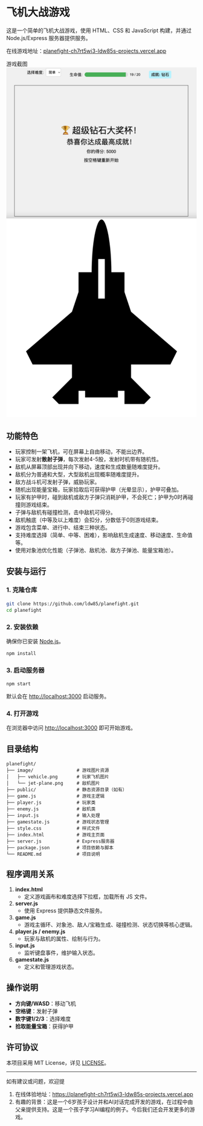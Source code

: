 # 飞机大战游戏

这是一个简单的飞机大战游戏，使用 HTML、CSS 和 JavaScript 构建，并通过 Node.js/Express 服务器提供服务。

在线游戏地址：[planefight-ch7rt5wi3-ldw85s-projects.vercel.app](https://planefight-ch7rt5wi3-ldw85s-projects.vercel.app/)

游戏截图
![游戏截图](./image/gamesuc.png)
![游戏截图](./image/vehicle.png)

## 功能特色

- 玩家控制一架飞机，可在屏幕上自由移动，不能出边界。
- 玩家可发射**散射子弹**，每次发射4-5股，发射时机带有随机性。
- 敌机从屏幕顶部出现并向下移动，速度和生成数量随难度提升。
- 敌机分为普通和大型，大型敌机出现概率随难度提升。
- 敌方战斗机可发射子弹，威胁玩家。
- 随机出现能量宝箱，玩家拾取后可获得护甲（光晕显示），护甲可叠加。
- 玩家有护甲时，碰到敌机或敌方子弹只消耗护甲，不会死亡；护甲为0时再碰撞则游戏结束。
- 子弹与敌机有碰撞检测，击中敌机可得分。
- 敌机触底（中等及以上难度）会扣分，分数低于0则游戏结束。
- 游戏包含菜单、进行中、结束三种状态。
- 支持难度选择（简单、中等、困难），影响敌机生成速度、移动速度、生命值等。
- 使用对象池优化性能（子弹池、敌机池、敌方子弹池、能量宝箱池）。

## 安装与运行

### 1. 克隆仓库

```bash
git clone https://github.com/ldw85/planefight.git
cd planefight
```

### 2. 安装依赖

确保你已安装 [Node.js](https://nodejs.org/)。

```bash
npm install
```

### 3. 启动服务器

```bash
npm start
```

默认会在 [http://localhost:3000](http://localhost:3000) 启动服务。

### 4. 打开游戏

在浏览器中访问 [http://localhost:3000](http://localhost:3000) 即可开始游戏。

## 目录结构

```
planefight/
├── image/                # 游戏图片资源
│   ├── vehicle.png       # 玩家飞机图片
│   └── jet-plane.png     # 敌机图片
├── public/               # 静态资源目录（如有）
├── game.js               # 游戏主逻辑
├── player.js             # 玩家类
├── enemy.js              # 敌机类
├── input.js              # 输入处理
├── gamestate.js          # 游戏状态管理
├── style.css             # 样式文件
├── index.html            # 游戏主页面
├── server.js             # Express服务器
├── package.json          # 项目依赖与脚本
└── README.md             # 项目说明
```

## 程序调用关系

1. **index.html**  
   - 定义游戏画布和难度选择下拉框，加载所有 JS 文件。
2. **server.js**  
   - 使用 Express 提供静态文件服务。
3. **game.js**  
   - 游戏主循环、对象池、敌人/宝箱生成、碰撞检测、状态切换等核心逻辑。
4. **player.js / enemy.js**  
   - 玩家与敌机的属性、绘制与行为。
5. **input.js**  
   - 监听键盘事件，维护输入状态。
6. **gamestate.js**  
   - 定义和管理游戏状态。

## 操作说明

- **方向键/WASD**：移动飞机
- **空格键**：发射子弹
- **数字键1/2/3**：选择难度
- **拾取能量宝箱**：获得护甲

## 许可协议

本项目采用 MIT License，详见 [LICENSE](LICENSE)。

---

如有建议或问题，欢迎提

1.  在线体验地址：https://planefight-ch7rt5wi3-ldw85s-projects.vercel.app
2.  有趣的背景：这是一个6岁孩子设计并和AI对话完成开发的游戏，在过程中由父亲提供支持。这是一个孩子学习AI编程的例子。今后我们还会开发更多的游戏。